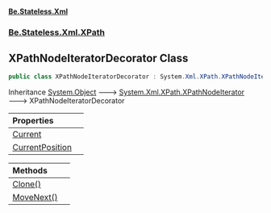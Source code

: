 #### [Be.Stateless.Xml](README.md 'README')
### [Be.Stateless.Xml.XPath](Be.Stateless.Xml.XPath.md 'Be.Stateless.Xml.XPath')

## XPathNodeIteratorDecorator Class

```csharp
public class XPathNodeIteratorDecorator : System.Xml.XPath.XPathNodeIterator
```

Inheritance [System.Object](https://docs.microsoft.com/en-us/dotnet/api/System.Object 'System.Object') &#129106; [System.Xml.XPath.XPathNodeIterator](https://docs.microsoft.com/en-us/dotnet/api/System.Xml.XPath.XPathNodeIterator 'System.Xml.XPath.XPathNodeIterator') &#129106; XPathNodeIteratorDecorator

| Properties | |
| :--- | :--- |
| [Current](XPathNodeIteratorDecorator.Current.md 'Be.Stateless.Xml.XPath.XPathNodeIteratorDecorator.Current') | |
| [CurrentPosition](XPathNodeIteratorDecorator.CurrentPosition.md 'Be.Stateless.Xml.XPath.XPathNodeIteratorDecorator.CurrentPosition') | |

| Methods | |
| :--- | :--- |
| [Clone()](XPathNodeIteratorDecorator.Clone().md 'Be.Stateless.Xml.XPath.XPathNodeIteratorDecorator.Clone()') | |
| [MoveNext()](XPathNodeIteratorDecorator.MoveNext().md 'Be.Stateless.Xml.XPath.XPathNodeIteratorDecorator.MoveNext()') | |
